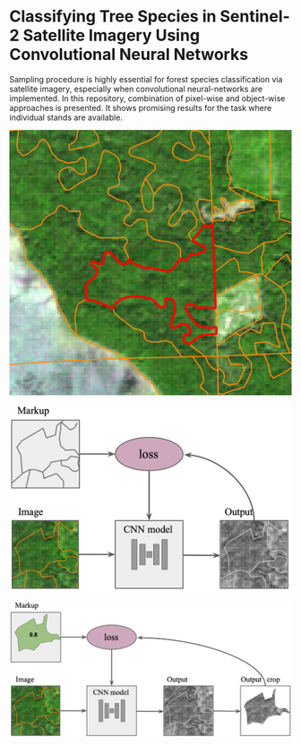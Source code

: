 # Classifying Tree Species in Sentinel-2 Satellite Imagery Using Convolutional Neural Networks

Sampling procedure is highly essential for forest species classification via satellite imagery, especially when convolutional neural-networks are implemented. 
In this repository, combination of pixel-wise and object-wise approaches is presented. It shows promising results for the task where individual stands are available.

![Individual stands representation](/individual_stand.png)

![Simple sampling procedure](/simple_sampling_procedure.png)

![Modified sampling procedure](/sample.png)
